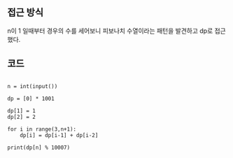## 접근 방식
n이 1 일때부터 경우의 수를 세어보니 피보나치 수열이라는 패턴을 발견하고 dp로 접근했다.


## 코드
<pre><code>
n = int(input())

dp = [0] * 1001

dp[1] = 1
dp[2] = 2

for i in range(3,n+1):
    dp[i] = dp[i-1] + dp[i-2]

print(dp[n] % 10007)

</code></pre>

